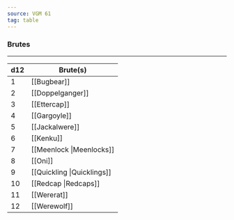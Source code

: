 ```yaml
---
source: VGM 61
tag: table
---
```


### Brutes
---
|d12|Brute(s)|
|----|------------|
|1|[[Bugbear]]|
|2|[[Doppelganger]]|
|3|[[Ettercap]]|
|4|[[Gargoyle]]|
|5|[[Jackalwere]]|
|6|[[Kenku]]|
|7|[[Meenlock \|Meenlocks]]|
|8|[[Oni]]|
|9|[[Quickling \|Quicklings]]|
|10|[[Redcap \|Redcaps]]|
|11|[[Wererat]]|
|12|[[Werewolf]]|
